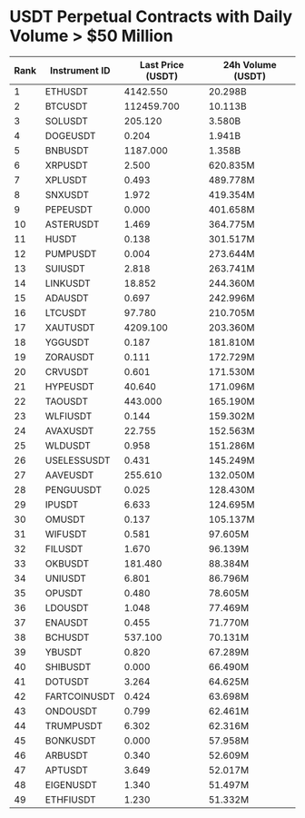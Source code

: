 # USDT Perpetual Contracts with Daily Volume > $50 Million

| Rank | Instrument ID | Last Price (USDT) | 24h Volume (USDT) |
|------|---------------|-------------------|-------------------|
| 1 | ETHUSDT | 4142.550 | 20.298B |
| 2 | BTCUSDT | 112459.700 | 10.113B |
| 3 | SOLUSDT | 205.120 | 3.580B |
| 4 | DOGEUSDT | 0.204 | 1.941B |
| 5 | BNBUSDT | 1187.000 | 1.358B |
| 6 | XRPUSDT | 2.500 | 620.835M |
| 7 | XPLUSDT | 0.493 | 489.778M |
| 8 | SNXUSDT | 1.972 | 419.354M |
| 9 | PEPEUSDT | 0.000 | 401.658M |
| 10 | ASTERUSDT | 1.469 | 364.775M |
| 11 | HUSDT | 0.138 | 301.517M |
| 12 | PUMPUSDT | 0.004 | 273.644M |
| 13 | SUIUSDT | 2.818 | 263.741M |
| 14 | LINKUSDT | 18.852 | 244.360M |
| 15 | ADAUSDT | 0.697 | 242.996M |
| 16 | LTCUSDT | 97.780 | 210.705M |
| 17 | XAUTUSDT | 4209.100 | 203.360M |
| 18 | YGGUSDT | 0.187 | 181.810M |
| 19 | ZORAUSDT | 0.111 | 172.729M |
| 20 | CRVUSDT | 0.601 | 171.530M |
| 21 | HYPEUSDT | 40.640 | 171.096M |
| 22 | TAOUSDT | 443.000 | 165.190M |
| 23 | WLFIUSDT | 0.144 | 159.302M |
| 24 | AVAXUSDT | 22.755 | 152.563M |
| 25 | WLDUSDT | 0.958 | 151.286M |
| 26 | USELESSUSDT | 0.431 | 145.249M |
| 27 | AAVEUSDT | 255.610 | 132.050M |
| 28 | PENGUUSDT | 0.025 | 128.430M |
| 29 | IPUSDT | 6.633 | 124.695M |
| 30 | OMUSDT | 0.137 | 105.137M |
| 31 | WIFUSDT | 0.581 | 97.605M |
| 32 | FILUSDT | 1.670 | 96.139M |
| 33 | OKBUSDT | 181.480 | 88.384M |
| 34 | UNIUSDT | 6.801 | 86.796M |
| 35 | OPUSDT | 0.480 | 78.605M |
| 36 | LDOUSDT | 1.048 | 77.469M |
| 37 | ENAUSDT | 0.455 | 71.770M |
| 38 | BCHUSDT | 537.100 | 70.131M |
| 39 | YBUSDT | 0.820 | 67.289M |
| 40 | SHIBUSDT | 0.000 | 66.490M |
| 41 | DOTUSDT | 3.264 | 64.625M |
| 42 | FARTCOINUSDT | 0.424 | 63.698M |
| 43 | ONDOUSDT | 0.799 | 62.461M |
| 44 | TRUMPUSDT | 6.302 | 62.316M |
| 45 | BONKUSDT | 0.000 | 57.958M |
| 46 | ARBUSDT | 0.340 | 52.609M |
| 47 | APTUSDT | 3.649 | 52.017M |
| 48 | EIGENUSDT | 1.340 | 51.497M |
| 49 | ETHFIUSDT | 1.230 | 51.332M |
